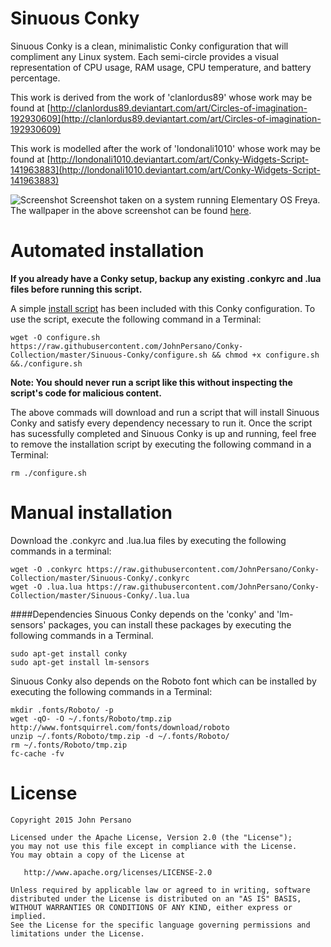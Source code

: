Sinuous Conky
================
Sinuous Conky is a clean, minimalistic Conky configuration that will compliment any Linux system. Each semi-circle provides a visual representation of CPU usage, RAM usage, CPU temperature, and battery percentage. 

This work is derived from the work of 'clanlordus89' whose work may be found at [http://clanlordus89.deviantart.com/art/Circles-of-imagination-192930609](http://clanlordus89.deviantart.com/art/Circles-of-imagination-192930609) <br>

This work is modelled after the work of 'londonali1010' whose work may be found at [http://londonali1010.deviantart.com/art/Conky-Widgets-Script-141963883](http://londonali1010.deviantart.com/art/Conky-Widgets-Script-141963883)
    
![Screenshot](https://cdn.rawgit.com/JohnPersano/Conky-Collection/master/Sinuous-Conky/Screenshot.png)
Screenshot taken on a system running Elementary OS Freya. <br>
The wallpaper in the above screenshot can be found [here](http://tarantonio.deviantart.com/art/elementary-blue-wallpaper-pack-328062009).

Automated installation
======================
**If you already have a Conky setup, backup any existing .conkyrc and .lua files before running this script.**

A simple [install script](https://github.com/JohnPersano/Conky-Collection/blob/master/Sinuous-Conky/configure.sh) has been included with this Conky configuration. To use the script, execute the following command in a Terminal:

```
wget -O configure.sh  https://raw.githubusercontent.com/JohnPersano/Conky-Collection/master/Sinuous-Conky/configure.sh && chmod +x configure.sh &&./configure.sh
```
**Note: You should never run a script like this without inspecting the script's code for malicious content.**

The above commads will download and run a script that will install Sinuous Conky and satisfy every dependency necessary to run it. Once the script has sucessfully completed and Sinuous Conky is up and running, feel free to remove the installation script by executing the following command in a Terminal:

```
rm ./configure.sh
```


Manual installation
===================

Download the .conkyrc and .lua.lua files by executing the following commands in a terminal:

```
wget -O .conkyrc https://raw.githubusercontent.com/JohnPersano/Conky-Collection/master/Sinuous-Conky/.conkyrc
wget -O .lua.lua https://raw.githubusercontent.com/JohnPersano/Conky-Collection/master/Sinuous-Conky/.lua.lua
```

####Dependencies
Sinuous Conky depends on the 'conky' and 'lm-sensors' packages, you can install these packages by executing the following commands in a Terminal.
```
sudo apt-get install conky
sudo apt-get install lm-sensors
```

Sinuous Conky also depends on the Roboto font which can be installed by executing the following commands in a Terminal:

```
mkdir .fonts/Roboto/ -p 
wget -qO- -O ~/.fonts/Roboto/tmp.zip http://www.fontsquirrel.com/fonts/download/roboto 
unzip ~/.fonts/Roboto/tmp.zip -d ~/.fonts/Roboto/
rm ~/.fonts/Roboto/tmp.zip 
fc-cache -fv
```

License
=======

    Copyright 2015 John Persano

    Licensed under the Apache License, Version 2.0 (the "License");
    you may not use this file except in compliance with the License.
    You may obtain a copy of the License at

       http://www.apache.org/licenses/LICENSE-2.0

    Unless required by applicable law or agreed to in writing, software
    distributed under the License is distributed on an "AS IS" BASIS,
    WITHOUT WARRANTIES OR CONDITIONS OF ANY KIND, either express or implied.
    See the License for the specific language governing permissions and
    limitations under the License.
